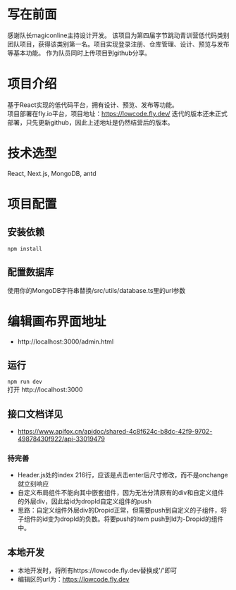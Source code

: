 # 写在前面
感谢队长magiconline主持设计开发。
该项目为第四届字节跳动青训营低代码类别团队项目，获得该类别第一名。项目实现登录注册、仓库管理、设计、预览与发布等基本功能。
作为队员同时上传项目到github分享。

# 项目介绍
基于React实现的低代码平台，拥有设计、预览、发布等功能。  
项目部署在fly.io平台，项目地址：https://lowcode.fly.dev/
迭代的版本还未正式部署，只先更新github，因此上述地址是仍然结营后的版本。  

# 技术选型
React, Next.js, MongoDB, antd

# 项目配置
## 安装依赖
`npm install`

## 配置数据库
使用你的MongoDB字符串替换/src/utils/database.ts里的url参数

# 编辑画布界面地址
- http://localhost:3000/admin.html
## 运行
`npm run dev`  
打开 http://localhost:3000


## 接口文档详见
- https://www.apifox.cn/apidoc/shared-4c8f624c-b8dc-42f9-9702-49878430f922/api-33019479


### 待完善
- Header.js处的index 216行，应该是点击enter后尺寸修改，而不是onchange就立刻响应
- 自定义布局组件不能向其中嵌套组件，因为无法分清原有的div和自定义组件的外层div，因此给id为dropId自定义组件的push
- 思路：自定义组件外层div的Dropid正常，但需要push到自定义的子组件，将子组件的id变为dropId的负数。将要push的item push到Id为-Dropid的组件中。

## 本地开发
- 本地开发时，将所有https://lowcode.fly.dev替换成'/'即可
- 编辑区的url为：https://lowcode.fly.dev
